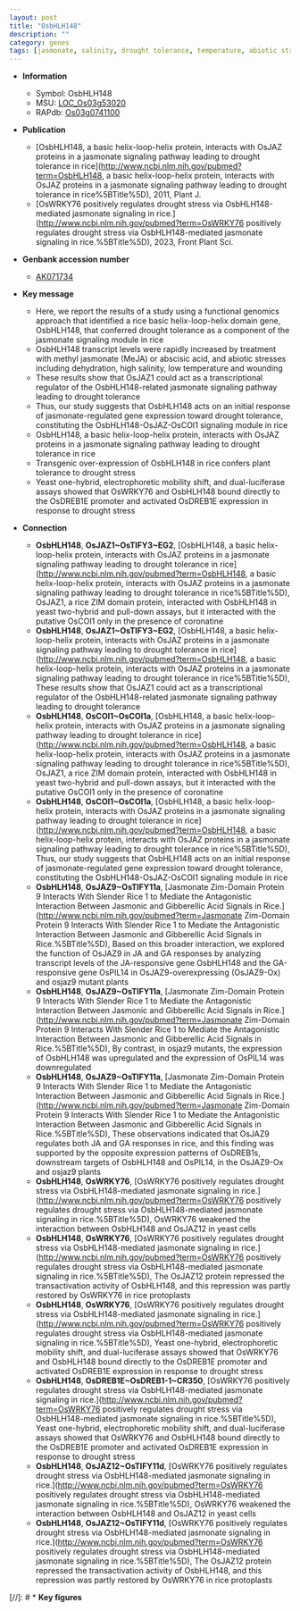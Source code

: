 ```yaml
---
layout: post
title: "OsbHLH148"
description: ""
category: genes
tags: [jasmonate, salinity, drought tolerance, temperature, abiotic stress, drought, stress, drought stress]
---
```


* **Information**  
    + Symbol: OsbHLH148  
    + MSU: [LOC_Os03g53020](http://rice.uga.edu/cgi-bin/ORF_infopage.cgi?orf=LOC_Os03g53020)  
    + RAPdb: [Os03g0741100](https://rapdb.dna.affrc.go.jp/locus/?name=Os03g0741100)  

* **Publication**  
    + [OsbHLH148, a basic helix-loop-helix protein, interacts with OsJAZ proteins in a jasmonate signaling pathway leading to drought tolerance in rice](http://www.ncbi.nlm.nih.gov/pubmed?term=OsbHLH148, a basic helix-loop-helix protein, interacts with OsJAZ proteins in a jasmonate signaling pathway leading to drought tolerance in rice%5BTitle%5D), 2011, Plant J.
    + [OsWRKY76 positively regulates drought stress via OsbHLH148-mediated jasmonate signaling in rice.](http://www.ncbi.nlm.nih.gov/pubmed?term=OsWRKY76 positively regulates drought stress via OsbHLH148-mediated jasmonate signaling in rice.%5BTitle%5D), 2023, Front Plant Sci.

* **Genbank accession number**  
    + [AK071734](http://www.ncbi.nlm.nih.gov/nuccore/AK071734)

* **Key message**  
    + Here, we report the results of a study using a functional genomics approach that identified a rice basic helix-loop-helix domain gene, OsbHLH148, that conferred drought tolerance as a component of the jasmonate signaling module in rice
    + OsbHLH148 transcript levels were rapidly increased by treatment with methyl jasmonate (MeJA) or abscisic acid, and abiotic stresses including dehydration, high salinity, low temperature and wounding
    + These results show that OsJAZ1 could act as a transcriptional regulator of the OsbHLH148-related jasmonate signaling pathway leading to drought tolerance
    + Thus, our study suggests that OsbHLH148 acts on an initial response of jasmonate-regulated gene expression toward drought tolerance, constituting the OsbHLH148-OsJAZ-OsCOI1 signaling module in rice
    + OsbHLH148, a basic helix-loop-helix protein, interacts with OsJAZ proteins in a jasmonate signaling pathway leading to drought tolerance in rice
    + Transgenic over-expression of OsbHLH148 in rice confers plant tolerance to drought stress
    + Yeast one-hybrid, electrophoretic mobility shift, and dual-luciferase assays showed that OsWRKY76 and OsbHLH148 bound directly to the OsDREB1E promoter and activated OsDREB1E expression in response to drought stress

* **Connection**  
    + __OsbHLH148__, __OsJAZ1~OsTIFY3~EG2__, [OsbHLH148, a basic helix-loop-helix protein, interacts with OsJAZ proteins in a jasmonate signaling pathway leading to drought tolerance in rice](http://www.ncbi.nlm.nih.gov/pubmed?term=OsbHLH148, a basic helix-loop-helix protein, interacts with OsJAZ proteins in a jasmonate signaling pathway leading to drought tolerance in rice%5BTitle%5D), OsJAZ1, a rice ZIM domain protein, interacted with OsbHLH148 in yeast two-hybrid and pull-down assays, but it interacted with the putative OsCOI1 only in the presence of coronatine
    + __OsbHLH148__, __OsJAZ1~OsTIFY3~EG2__, [OsbHLH148, a basic helix-loop-helix protein, interacts with OsJAZ proteins in a jasmonate signaling pathway leading to drought tolerance in rice](http://www.ncbi.nlm.nih.gov/pubmed?term=OsbHLH148, a basic helix-loop-helix protein, interacts with OsJAZ proteins in a jasmonate signaling pathway leading to drought tolerance in rice%5BTitle%5D), These results show that OsJAZ1 could act as a transcriptional regulator of the OsbHLH148-related jasmonate signaling pathway leading to drought tolerance
    + __OsbHLH148__, __OsCOI1~OsCOI1a__, [OsbHLH148, a basic helix-loop-helix protein, interacts with OsJAZ proteins in a jasmonate signaling pathway leading to drought tolerance in rice](http://www.ncbi.nlm.nih.gov/pubmed?term=OsbHLH148, a basic helix-loop-helix protein, interacts with OsJAZ proteins in a jasmonate signaling pathway leading to drought tolerance in rice%5BTitle%5D), OsJAZ1, a rice ZIM domain protein, interacted with OsbHLH148 in yeast two-hybrid and pull-down assays, but it interacted with the putative OsCOI1 only in the presence of coronatine
    + __OsbHLH148__, __OsCOI1~OsCOI1a__, [OsbHLH148, a basic helix-loop-helix protein, interacts with OsJAZ proteins in a jasmonate signaling pathway leading to drought tolerance in rice](http://www.ncbi.nlm.nih.gov/pubmed?term=OsbHLH148, a basic helix-loop-helix protein, interacts with OsJAZ proteins in a jasmonate signaling pathway leading to drought tolerance in rice%5BTitle%5D), Thus, our study suggests that OsbHLH148 acts on an initial response of jasmonate-regulated gene expression toward drought tolerance, constituting the OsbHLH148-OsJAZ-OsCOI1 signaling module in rice
    + __OsbHLH148__, __OsJAZ9~OsTIFY11a__, [Jasmonate Zim-Domain Protein 9 Interacts With Slender Rice 1 to Mediate the Antagonistic Interaction Between Jasmonic and Gibberellic Acid Signals in Rice.](http://www.ncbi.nlm.nih.gov/pubmed?term=Jasmonate Zim-Domain Protein 9 Interacts With Slender Rice 1 to Mediate the Antagonistic Interaction Between Jasmonic and Gibberellic Acid Signals in Rice.%5BTitle%5D),  Based on this broader interaction, we explored the function of OsJAZ9 in JA and GA responses by analyzing transcript levels of the JA-responsive gene OsbHLH148 and the GA-responsive gene OsPIL14 in OsJAZ9-overexpressing (OsJAZ9-Ox) and osjaz9 mutant plants
    + __OsbHLH148__, __OsJAZ9~OsTIFY11a__, [Jasmonate Zim-Domain Protein 9 Interacts With Slender Rice 1 to Mediate the Antagonistic Interaction Between Jasmonic and Gibberellic Acid Signals in Rice.](http://www.ncbi.nlm.nih.gov/pubmed?term=Jasmonate Zim-Domain Protein 9 Interacts With Slender Rice 1 to Mediate the Antagonistic Interaction Between Jasmonic and Gibberellic Acid Signals in Rice.%5BTitle%5D),  By contrast, in osjaz9 mutants, the expression of OsbHLH148 was upregulated and the expression of OsPIL14 was downregulated
    + __OsbHLH148__, __OsJAZ9~OsTIFY11a__, [Jasmonate Zim-Domain Protein 9 Interacts With Slender Rice 1 to Mediate the Antagonistic Interaction Between Jasmonic and Gibberellic Acid Signals in Rice.](http://www.ncbi.nlm.nih.gov/pubmed?term=Jasmonate Zim-Domain Protein 9 Interacts With Slender Rice 1 to Mediate the Antagonistic Interaction Between Jasmonic and Gibberellic Acid Signals in Rice.%5BTitle%5D),  These observations indicated that OsJAZ9 regulates both JA and GA responses in rice, and this finding was supported by the opposite expression patterns of OsDREB1s, downstream targets of OsbHLH148 and OsPIL14, in the OsJAZ9-Ox and osjaz9 plants
    + __OsbHLH148__, __OsWRKY76__, [OsWRKY76 positively regulates drought stress via OsbHLH148-mediated jasmonate signaling in rice.](http://www.ncbi.nlm.nih.gov/pubmed?term=OsWRKY76 positively regulates drought stress via OsbHLH148-mediated jasmonate signaling in rice.%5BTitle%5D),  OsWRKY76 weakened the interaction between OsbHLH148 and OsJAZ12 in yeast cells
    + __OsbHLH148__, __OsWRKY76__, [OsWRKY76 positively regulates drought stress via OsbHLH148-mediated jasmonate signaling in rice.](http://www.ncbi.nlm.nih.gov/pubmed?term=OsWRKY76 positively regulates drought stress via OsbHLH148-mediated jasmonate signaling in rice.%5BTitle%5D),  The OsJAZ12 protein repressed the transactivation activity of OsbHLH148, and this repression was partly restored by OsWRKY76 in rice protoplasts
    + __OsbHLH148__, __OsWRKY76__, [OsWRKY76 positively regulates drought stress via OsbHLH148-mediated jasmonate signaling in rice.](http://www.ncbi.nlm.nih.gov/pubmed?term=OsWRKY76 positively regulates drought stress via OsbHLH148-mediated jasmonate signaling in rice.%5BTitle%5D),  Yeast one-hybrid, electrophoretic mobility shift, and dual-luciferase assays showed that OsWRKY76 and OsbHLH148 bound directly to the OsDREB1E promoter and activated OsDREB1E expression in response to drought stress
    + __OsbHLH148__, __OsDREB1E~OsDREB1-1~CR350__, [OsWRKY76 positively regulates drought stress via OsbHLH148-mediated jasmonate signaling in rice.](http://www.ncbi.nlm.nih.gov/pubmed?term=OsWRKY76 positively regulates drought stress via OsbHLH148-mediated jasmonate signaling in rice.%5BTitle%5D),  Yeast one-hybrid, electrophoretic mobility shift, and dual-luciferase assays showed that OsWRKY76 and OsbHLH148 bound directly to the OsDREB1E promoter and activated OsDREB1E expression in response to drought stress
    + __OsbHLH148__, __OsJAZ12~OsTIFY11d__, [OsWRKY76 positively regulates drought stress via OsbHLH148-mediated jasmonate signaling in rice.](http://www.ncbi.nlm.nih.gov/pubmed?term=OsWRKY76 positively regulates drought stress via OsbHLH148-mediated jasmonate signaling in rice.%5BTitle%5D),  OsWRKY76 weakened the interaction between OsbHLH148 and OsJAZ12 in yeast cells
    + __OsbHLH148__, __OsJAZ12~OsTIFY11d__, [OsWRKY76 positively regulates drought stress via OsbHLH148-mediated jasmonate signaling in rice.](http://www.ncbi.nlm.nih.gov/pubmed?term=OsWRKY76 positively regulates drought stress via OsbHLH148-mediated jasmonate signaling in rice.%5BTitle%5D),  The OsJAZ12 protein repressed the transactivation activity of OsbHLH148, and this repression was partly restored by OsWRKY76 in rice protoplasts

[//]: # * **Key figures**  


